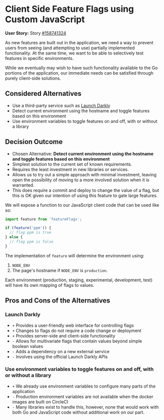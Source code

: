 # Client Side Feature Flags using Custom JavaScript

**User Story:** Story [#158741324](https://www.pivotaltracker.com/story/show/158741324)

As new features are built out in the application, we need a way to prevent users from
seeing (and attempting to use) partially implemented functionality. At the same time,
we want to be able to selectively test features in specific environments.

While we eventually may wish to have such functionality available to the Go portions
of the application, our immediate needs can be satisfied through purely client-side
solutions.

## Considered Alternatives

* Use a third-party service such as [Launch Darkly](https://launchdarkly.com/implementation/)
* Detect current environment using the hostname and toggle features based on this environment
* Use environment variables to toggle features on and off, with or without a library

## Decision Outcome

* Chosen Alternative: **Detect current environment using the hostname and toggle features based on this environment**
* Simplest solution to the current set of known requirements.
* Requires the least investment in new libraries or services.
* Allows us to try out a simple approach with minimal investment, leaving open the
  possibility of moving to a more involved solution when it is warranted.
* This does require a commit and deploy to change the value of a flag, but this
  is OK given our intention of using this feature to gate large features.

We will expose a function to our JavaScript client code that can be used like so:

```javascript
import feature from 'featureFlags';

if (feature('ppm')) {
  // flag ppm is true
} else {
  // flag ppm is false
}
```

The implementation of `feature` will determine the environment using:

1. `NODE_ENV`
2. The page's hostname if `NODE_ENV` is `production`.

Each environment (production, staging, experimental, development, test) will have its own mapping of flags to values.

## Pros and Cons of the Alternatives

### Launch Darkly

* `+` Provides a user-friendly web interface for controlling flags
* `+` Changes to flags do not require a code change or deployment
* `+` Provides server-side and client-side functionality
* `-` Allows for multivariate flags that contain values beyond simple boolean values
* `-` Adds a dependency on a new external service
* `-` Involves using the official Launch Darkly APIs

### Use environment variables to toggle features on and off, with or without a library

* `+` We already use environment variables to configure many parts of the application
* `-` Production environment variables are not available when the docker images are built on CircleCI
* `-` Many libraries exist to handle this, however, none that would work with both
  Go and JavaScript code without additional work on our part.
